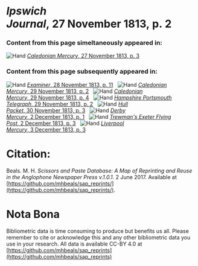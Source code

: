 # *Ipswich Journal*, 27 November 1813, p. 2  
  
### Content from this page simeltaneously appeared in:  
![Hand](http://scissorsandpaste.net/wp-content/uploads/2017/06/smallhandpointer.png) [*Caledonian Mercury*, 27 November 1813, p. 3](https://mhbeals.github.io/sap_html/Caledonian-Mercury/Caledonian-Mercury-27-November-1813-p-3)  
  
### Content from this page subsequently appeared in:  
![Hand](http://scissorsandpaste.net/wp-content/uploads/2017/06/smallhandpointer.png) [*Examiner*, 28 November 1813, p. 11](https://mhbeals.github.io/sap_html/Examiner/Examiner-28-November-1813-p-11)  
![Hand](http://scissorsandpaste.net/wp-content/uploads/2017/06/smallhandpointer.png) [*Caledonian Mercury*, 29 November 1813, p. 2](https://mhbeals.github.io/sap_html/Caledonian-Mercury/Caledonian-Mercury-29-November-1813-p-2)  
![Hand](http://scissorsandpaste.net/wp-content/uploads/2017/06/smallhandpointer.png) [*Caledonian Mercury*, 29 November 1813, p. 4](https://mhbeals.github.io/sap_html/Caledonian-Mercury/Caledonian-Mercury-29-November-1813-p-4)  
![Hand](http://scissorsandpaste.net/wp-content/uploads/2017/06/smallhandpointer.png) [*Hampshire Portsmouth Telegraph*, 29 November 1813, p. 2](https://mhbeals.github.io/sap_html/Hampshire-Portsmouth-Telegraph/Hampshire-Portsmouth-Telegraph-29-November-1813-p-2)  
![Hand](http://scissorsandpaste.net/wp-content/uploads/2017/06/smallhandpointer.png) [*Hull Packet*, 30 November 1813, p. 3](https://mhbeals.github.io/sap_html/Hull-Packet/Hull-Packet-30-November-1813-p-3)  
![Hand](http://scissorsandpaste.net/wp-content/uploads/2017/06/smallhandpointer.png) [*Derby Mercury*, 2 December 1813, p. 1](https://mhbeals.github.io/sap_html/Derby-Mercury/Derby-Mercury-2-December-1813-p-1)  
![Hand](http://scissorsandpaste.net/wp-content/uploads/2017/06/smallhandpointer.png) [*Trewman's Exeter Flying Post*, 2 December 1813, p. 3](https://mhbeals.github.io/sap_html/Trewman's-Exeter-Flying-Post/Trewman's-Exeter-Flying-Post-2-December-1813-p-3)  
![Hand](http://scissorsandpaste.net/wp-content/uploads/2017/06/smallhandpointer.png) [*Liverpool Mercury*, 3 December 1813, p. 3](https://mhbeals.github.io/sap_html/Liverpool-Mercury/Liverpool-Mercury-3-December-1813-p-3)  


# Citation: 

Beals. M. H. *Scissors and Paste Database: A Map of Reprinting and Reuse in the Anglophone Newspaper Press v.1.0.1.* 2 June 2017. Available at [https://github.com/mhbeals/sap_reprints/](https://github.com/mhbeals/sap_reprints/). 

# Nota Bona

Bibliometric data is time consuming to produce but benefits us all. Please remember to cite or acknowledge this and any other bibliometric data you use in your research. All data is available CC-BY 4.0 at [https://github.com/mhbeals/sap_reprints](https://github.com/mhbeals/sap_reprints)